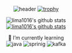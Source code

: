 <div align="center">

  ![header](https://capsule-render.vercel.app/api?type=cylinder&color=auto&height=100&section=header&text=Lima%20Kim&fontSize=90)
  [![trophy](https://github-profile-trophy.vercel.app/?username=lima1016&row=1)](https://github.com/lima1016/github-profile-trophy)

  ![lima1016's github stats](https://github-readme-stats.vercel.app/api?username=lima1016&show_icons=true&theme=synthwave&hide_border=true) <br>
  [![lima1016's github stats](https://github-readme-stats.vercel.app/api/top-langs/?username=lima1016&show_icons=true&hide_border=true&title_color=auto&icon_color=004386&layout=compact&theme=synthwave)](https://github.com/lima1016)

🌱 I’m currently learning <br>
<img alt="java" 
src ="https://img.shields.io/badge/-java-red"/>
<img alt="sprinig" 
src ="https://img.shields.io/badge/-spring-green"/>
<img alt="kafka" 
src ="https://img.shields.io/badge/-kafka-blue"/>
</div>

<!--
**lima1016/lima1016** is a ✨ _special_ ✨ repository because its `README.md` (this file) appears on your GitHub profile.

Here are some ideas to get you started:

- 🔭 I’m currently working on ...
- 👯 I’m looking to collaborate on ...
- 🤔 I’m looking for help with ...
- 💬 Ask me about ...
- 📫 How to reach me: ...
- 😄 Pronouns: ...
- ⚡ Fun fact: ...
-->
